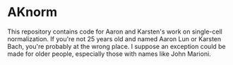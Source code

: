 # AKnorm

This repository contains code for Aaron and Karsten's work on single-cell normalization. 
If you're not 25 years old and named Aaron Lun or Karsten Bach, you're probably at the wrong place.
I suppose an exception could be made for older people, especially those with names like John Marioni.

